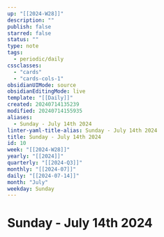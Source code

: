 ```yaml
---
up: "[[2024-W28]]"
description: ""
publish: false
starred: false
status: ""
type: note
tags:
  - periodic/daily
cssclasses:
  - "cards"
  - "cards-cols-1"
obsidianUIMode: source
obsidianEditingMode: live
template: "[[Daily]]"
created: 20240714135239
modified: 20240714155935
aliases:
  - Sunday - July 14th 2024
linter-yaml-title-alias: Sunday - July 14th 2024
title: Sunday - July 14th 2024
id: 10
week: "[[2024-W28]]"
yearly: "[[2024]]"
quarterly: "[[2024-Q3]]"
monthly: "[[2024-07]]"
daily: "[[2024-07-14]]"
month: "July"
weekday: Sunday
---
```


# Sunday - July 14th 2024
